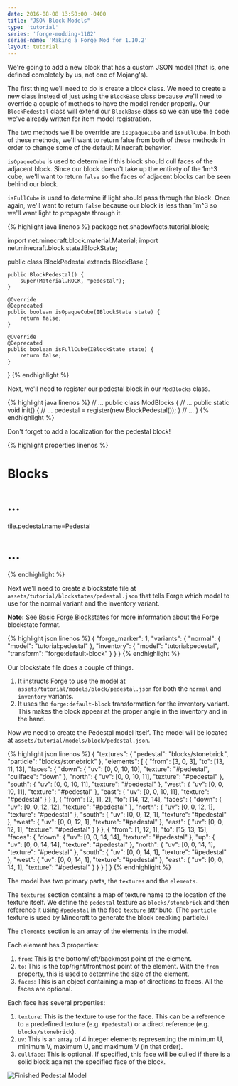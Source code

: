 ```yaml
---
date: 2016-08-08 13:58:00 -0400
title: "JSON Block Models"
type: 'tutorial'
series: 'forge-modding-1102'
series-name: 'Making a Forge Mod for 1.10.2'
layout: tutorial
---
```


We're going to add a new block that has a custom JSON model (that is, one defined completely by us, not one of Mojang's). 

The first thing we'll need to do is create a block class. We need to create a new class instead of just using the `BlockBase` class because we'll need to override a couple of methods to have the model render properly. Our `BlockPedestal` class will extend our `BlockBase` class so we can use the code we've already written for item model registration.

The two methods we'll be override are `isOpaqueCube` and `isFullCube`. In both of these methods, we'll want to return false from both of these methods in order to change some of the default Minecraft behavior. 

`isOpaqueCube` is used to determine if this block should cull faces of the adjacent block. Since our block doesn't take up the entirety of the 1m^3 cube, we'll want to return `false` so the faces of adjacent blocks can be seen behind our block.

`isFullCube` is used to determine if light should pass through the block. Once again, we'll want to return `false` because our block is less than 1m^3 so we'll want light to propagate through it.

{% highlight java linenos %}
package net.shadowfacts.tutorial.block;

import net.minecraft.block.material.Material;
import net.minecraft.block.state.IBlockState;

public class BlockPedestal extends BlockBase {

	public BlockPedestal() {
		super(Material.ROCK, "pedestal");
	}

	@Override
	@Deprecated
	public boolean isOpaqueCube(IBlockState state) {
		return false;
	}

	@Override
	@Deprecated
	public boolean isFullCube(IBlockState state) {
		return false;
	}

}
{% endhighlight %}

Next, we'll need to register our pedestal block in our `ModBlocks` class.

{% highlight java linenos %}
// ...
public class ModBlocks {
	// ...
	public static void init() {
		// ...
		pedestal = register(new BlockPedestal());
	}
	// ...
}
{% endhighlight %}

Don't forget to add a localization for the pedestal block!

{% highlight properties linenos %}
# Blocks
# ...
tile.pedestal.name=Pedestal
# ...
{% endhighlight %}

Next we'll need to create a blockstate file at `assets/tutorial/blockstates/pedestal.json` that tells Forge which model to use for the normal variant and the inventory variant.

**Note:** See [Basic Forge Blockstates](/tutorials/forge-modding-1102/basic-forge-blockstates/) for more information about the Forge blockstate format.

{% highlight json linenos %}
{
	"forge_marker": 1,
	"variants": {
		"normal": {
			"model": "tutorial:pedestal"
		},
		"inventory": {
			"model": "tutorial:pedestal",
			"transform": "forge:default-block"
		}
	}
}
{% endhighlight %}

Our blockstate file does a couple of things.

1. It instructs Forge to use the model at `assets/tutorial/models/block/pedestal.json` for both the `normal` and `inventory` variants.
2. It uses the `forge:default-block` transformation for the inventory variant. This makes the block appear at the proper angle in the inventory and in the hand.

Now we need to create the Pedestal model itself. The model will be located at `assets/tutorial/models/block/pedestal.json`.

{% highlight json linenos %}
{
	"textures": {
		"pedestal": "blocks/stonebrick",
		"particle": "blocks/stonebrick"
	},
	"elements": [
		{
			"from": [3, 0, 3],
			"to": [13, 11, 13],
			"faces": {
				"down": {
					"uv": [0, 0, 10, 10],
					"texture": "#pedestal",
					"cullface": "down"
				},
				"north": {
					"uv": [0, 0, 10, 11],
					"texture": "#pedestal"
				},
				"south": {
					"uv": [0, 0, 10, 11],
					"texture": "#pedestal"
				},
				"west": {
					"uv": [0, 0, 10, 11],
					"texture": "#pedestal"
				},
				"east": {
					"uv": [0, 0, 10, 11],
					"texture": "#pedestal"
				}
			}
		},
		{
			"from": [2, 11, 2],
			"to": [14, 12, 14],
			"faces": {
				"down": {
					"uv": [0, 0, 12, 12],
					"texture": "#pedestal"
				},
				"north": {
					"uv": [0, 0, 12, 1],
					"texture": "#pedestal"
				},
				"south": {
					"uv": [0, 0, 12, 1],
					"texture": "#pedestal"
				},
				"west": {
					"uv": [0, 0, 12, 1],
					"texture": "#pedestal"
				},
				"east": {
					"uv": [0, 0, 12, 1],
					"texture": "#pedestal"
				}
			}
		},
		{
			"from": [1, 12, 1],
			"to": [15, 13, 15],
			"faces": {
				"down": {
					"uv": [0, 0, 14, 14],
					"texture": "#pedestal"
				},
				"up": {
					"uv": [0, 0, 14, 14],
					"texture": "#pedestal"
				},
				"north": {
					"uv": [0, 0, 14, 1],
					"texture": "#pedestal"
				},
				"south": {
					"uv": [0, 0, 14, 1],
					"texture": "#pedestal"
				},
				"west": {
					"uv": [0, 0, 14, 1],
					"texture": "#pedestal"
				},
				"east": {
					"uv": [0, 0, 14, 1],
					"texture": "#pedestal"
				}
			}
		}
	]
}
{% endhighlight %}

The model has two primary parts, the `textures` and the `elements`. 

The `textures` section contains a map of texture name to the location of the texture itself. We define the `pedestal` texture as `blocks/stonebrick` and then reference it using `#pedestal` in the face `texture` attribute. (The `particle` texture is used by Minecraft to generate the block breaking particle.)

The `elements` section is an array of the elements in the model.

Each element has 3 properties:

1. `from`: This is the bottom/left/backmost point of the element.
2. `to`: This is the top/right/frontmost point of the element. With the `from` property, this is used to determine the size of the element.
3. `faces`: This is an object containing a map of directions to faces. All the faces are optional. 

Each face has several properties:

1. `texture`: This is the texture to use for the face. This can be a reference to a predefined texture (e.g. `#pedestal`) or a direct reference (e.g. `blocks/stonebrick`).
2. `uv`: This is an array of 4 integer elements representing the minimum U, minimum V, maximum U, and maximum V (in that order).
3. `cullface`: This is optional. If specified, this face will be culled if there is a solid block against the specified face of the block.

![Finished Pedestal Model](http://i.imgur.com/Axt5iiE.png)